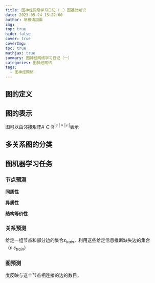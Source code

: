 ```yaml
---
title: 图神经网络学习日记（一）图基础知识
date: 2023-05-24 15:22:00
author: 培根请加蛋
img: 
top: true
hide: false
cover: true
coverImg: 
toc: true
mathjax: true
summary: 图神经网络学习日记（一）
categories: 图神经网络
tags:
  - 图神经网络
---
```










## 图的定义



## 图的表示

图可以由邻接矩阵$A\in \mathbb{R}^{|\mathcal{V}|\times|\mathcal{V}|}$表示

## 多关系图的分类



## 图机器学习任务

### 节点预测

**同质性**

**异质性**

**结构等价性**

### 关系预测
给定一组节点和部分边的集合$\varepsilon_{train}$，利用这些给定信息推断缺失边的集合（$\varepsilon\ \varepsilon_{train}$）

### 图预测

度反映与这个节点相连接的边的数目，
